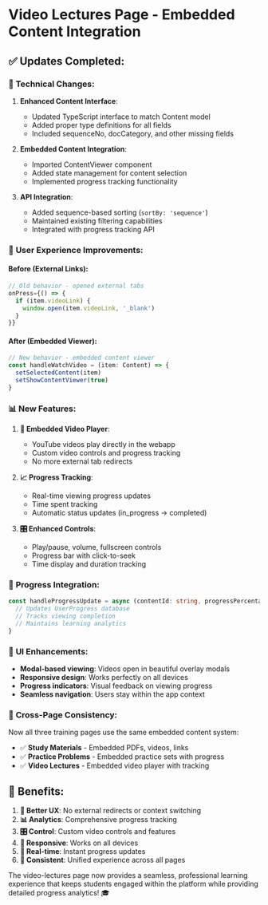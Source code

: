 # Video Lectures Page - Embedded Content Integration

## ✅ **Updates Completed:**

### 🔧 **Technical Changes:**

1. **Enhanced Content Interface**:
   - Updated TypeScript interface to match Content model
   - Added proper type definitions for all fields
   - Included sequenceNo, docCategory, and other missing fields

2. **Embedded Content Integration**:
   - Imported ContentViewer component
   - Added state management for content selection
   - Implemented progress tracking functionality

3. **API Integration**:
   - Added sequence-based sorting (`sortBy: 'sequence'`)
   - Maintained existing filtering capabilities
   - Integrated with progress tracking API

### 🎯 **User Experience Improvements:**

#### **Before (External Links):**
```typescript
// Old behavior - opened external tabs
onPress={() => {
  if (item.videoLink) {
    window.open(item.videoLink, '_blank')
  }
}}
```

#### **After (Embedded Viewer):**
```typescript
// New behavior - embedded content viewer
const handleWatchVideo = (item: Content) => {
  setSelectedContent(item)
  setShowContentViewer(true)
}
```

### 📊 **New Features:**

1. **🎥 Embedded Video Player**:
   - YouTube videos play directly in the webapp
   - Custom video controls and progress tracking
   - No more external tab redirects

2. **📈 Progress Tracking**:
   - Real-time viewing progress updates
   - Time spent tracking
   - Automatic status updates (in_progress → completed)

3. **🎛️ Enhanced Controls**:
   - Play/pause, volume, fullscreen controls
   - Progress bar with click-to-seek
   - Time display and duration tracking

### 🔄 **Progress Integration:**

```typescript
const handleProgressUpdate = async (contentId: string, progressPercentage: number, timeSpent: number) => {
  // Updates UserProgress database
  // Tracks viewing completion
  // Maintains learning analytics
}
```

### 🎨 **UI Enhancements:**

- **Modal-based viewing**: Videos open in beautiful overlay modals
- **Responsive design**: Works perfectly on all devices
- **Progress indicators**: Visual feedback on viewing progress
- **Seamless navigation**: Users stay within the app context

### 📱 **Cross-Page Consistency:**

Now all three training pages use the same embedded content system:
- ✅ **Study Materials** - Embedded PDFs, videos, links
- ✅ **Practice Problems** - Embedded practice sets with progress
- ✅ **Video Lectures** - Embedded video player with tracking

## 🚀 **Benefits:**

1. **🎯 Better UX**: No external redirects or context switching
2. **📊 Analytics**: Comprehensive progress tracking
3. **🎛️ Control**: Custom video controls and features
4. **📱 Responsive**: Works on all devices
5. **🔄 Real-time**: Instant progress updates
6. **🎨 Consistent**: Unified experience across all pages

The video-lectures page now provides a seamless, professional learning experience that keeps students engaged within the platform while providing detailed progress analytics! 🎓
